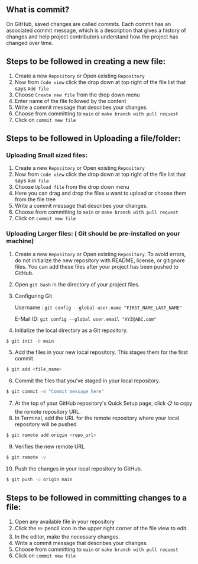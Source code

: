 ## What is commit?
On GitHub, saved changes are called commits. Each commit has an associated commit message, 
which is a description that gives a history of changes and help project contributors understand how the project has changed over time.

## Steps to be followed in creating a new file:
1. Create a new ```Repository``` or Open existing ```Repository```
2. Now from ```Code view``` click the drop down at top right of the file list that says ```Add file```
3. Choose ```Create new file``` from the drop down menu
4. Enter name of the file followed by the content
5. Write a commit message that describes your changes.
6. Choose from committing to ```main``` or ```make branch with pull request```
7. Click on ```commit new file```

## Steps to be followed in Uploading a file/folder:
### Uploading Small sized files:
1. Create a new ```Repository``` or Open existing ```Repository```
2. Now from ```Code view``` click the drop down at top right of the file list that says ```Add file```
3. Choose ```Upload file``` from the drop down menu
4. Here you can drag and drop the files u want to upload or choose them from the file tree
5. Write a commit message that describes your changes.
6. Choose from committing to ```main``` or ```make branch with pull request```
7. Click on ```commit new file```

### Uploading Larger files: ( Git should be pre-installed on your machine)
1. Create a new ```Repository``` or Open existing ```Repository```. 
   To avoid errors, do not initialize the new repository with README, license, or gitignore files. 
   You can add these files after your project has been pushed to GitHub.
2. Open ```git bash``` in the directory of your project files.
3. Configuring Git

   Username : ```git config --global user.name "FIRST_NAME_LAST_NAME"```

   E-Mail ID: ```git config --global user.email "XYZ@ABC.com"```

4. Initialize the local directory as a Git repository.

```sh
$ git init -b main
```

5. Add the files in your new local repository. This stages them for the first commit.

```sh
$ git add <file_name>
```

6. Commit the files that you've staged in your local repository.

```sh
$ git commit -m "Commit message here"
```

7. At the top of your GitHub repository's Quick Setup page, click :clipboard: to copy the remote repository URL.
8. In Terminal, add the URL for the remote repository where your local repository will be pushed.

```sh
$ git remote add origin <repo_url> 
```

9. Verifies the new remote URL

```sh
$ git remote -v
```

10. Push the changes in your local repository to GitHub.

```sh
$ git push -u origin main
```

## Steps to be followed in committing changes to a file:
1. Open any available file in your repository
2. Click the :pencil2: pencil icon in the upper right corner of the file view to edit.
3. In the editor, make the necessary changes.
4. Write a commit message that describes your changes.
5. Choose from committing to ```main``` or ```make branch with pull request```
6. Click on ```commit new file```
